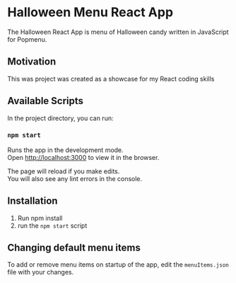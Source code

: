 # Halloween Menu React App

The Halloween React App is menu of Halloween candy written in JavaScript for Popmenu.

## Motivation

This was project was created as a showcase for my React coding skills

## Available Scripts

In the project directory, you can run:

### `npm start`

Runs the app in the development mode.\
Open [http://localhost:3000](http://localhost:3000) to view it in the browser.

The page will reload if you make edits.\
You will also see any lint errors in the console.

## Installation
1. Run npm install
2. run the `npm start` script

## Changing default menu items
To add or remove menu items on startup of the app, edit the `menuItems.json` file with your changes.
